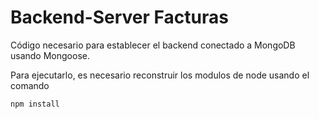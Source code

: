 # Backend-Server Facturas
Código necesario para establecer el backend
conectado a MongoDB usando Mongoose.

Para ejecutarlo, es necesario reconstruir los modulos
de node usando el comando

```
npm install
```